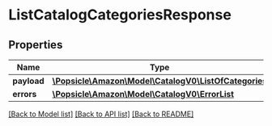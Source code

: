 # ListCatalogCategoriesResponse

## Properties
Name | Type | Description | Notes
------------ | ------------- | ------------- | -------------
**payload** | [**\Popsicle\Amazon\Model\CatalogV0\ListOfCategories**](ListOfCategories.md) |  | [optional] 
**errors** | [**\Popsicle\Amazon\Model\CatalogV0\ErrorList**](ErrorList.md) |  | [optional] 

[[Back to Model list]](../../README.md#documentation-for-models) [[Back to API list]](../../README.md#documentation-for-api-endpoints) [[Back to README]](../../README.md)

